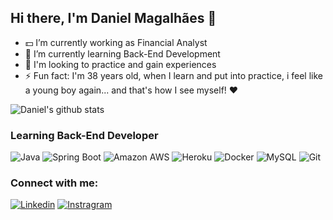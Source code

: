 ## Hi there, I'm Daniel Magalhães 👋

- :dollar: I’m currently working as Financial Analyst
- 🌱 I’m currently learning Back-End Development
- 👯 I'm looking to practice and gain experiences
- ⚡ Fun fact: I'm 38 years old, when I learn and put into practice, i feel like a young boy again... and that's how I see myself! :heart:

![Daniel's github stats](https://github-readme-stats.vercel.app/api?username=danielsmagalhaes&show_icons=true&theme=noctis_minimus)

### Learning Back-End Developer

<!-- ![HTML5](https://img.shields.io/badge/HTML5-E34F26?style=for-the-badge&logo=html5&logoColor=white)
![CSS3](https://img.shields.io/badge/CSS3-1572B6?style=for-the-badge&logo=css3&logoColor=white)
![javascript](https://img.shields.io/badge/JavaScript-323330?style=for-the-badge&logo=javascript&logoColor=F7DF1E)
![TypeScript](https://img.shields.io/badge/TypeScript-007ACC?style=for-the-badge&logo=typescript&logoColor=white) -->
![Java](https://img.shields.io/badge/Java-ED8B00?style=for-the-badge&logo=java&logoColor=white)
![Spring Boot](https://img.shields.io/badge/Spring-6DB33F?style=for-the-badge&logo=spring&logoColor=white)
![Amazon AWS](https://img.shields.io/badge/Amazon_AWS-232F3E?style=for-the-badge&logo=amazon-aws&logoColor=white)
![Heroku](https://img.shields.io/badge/Heroku-430098?style=for-the-badge&logo=heroku&logoColor=white)
![Docker](https://img.shields.io/badge/Docker-2496ED?style=for-the-badge&logo=docker&logoColor=white)
![MySQL](https://img.shields.io/badge/MySQL-00000F?style=for-the-badge&logo=mysql&logoColor=white)
![Git](https://img.shields.io/badge/Git-E34F26?style=for-the-badge&logo=git&logoColor=white)

### Connect with me:

[![Linkedin](https://img.shields.io/badge/LinkedIn-0077B5?style=for-the-badge&logo=linkedin&logoColor=white)](https://www.linkedin.com/in/danmagalhaes/)
[![Instragram](https://img.shields.io/badge/Instagram-E4405F?style=for-the-badge&logo=instagram&logoColor=white)](https://www.instagram.com/paciente_zero/)
